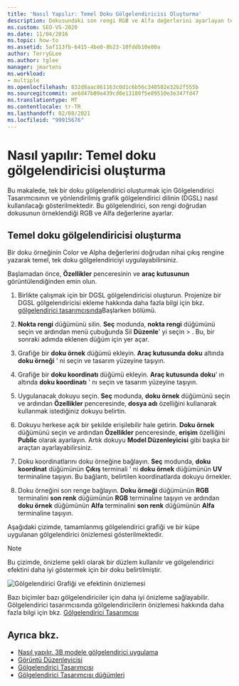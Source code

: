 ```yaml
---
title: 'Nasıl Yapılır: Temel Doku Gölgelendiricisi Oluşturma'
description: Dokusundaki son rengi RGB ve Alfa değerlerini ayarlayan tek dokuda bir gölgelendirici oluşturmak için gölgelendirici tasarımcısını ve yönlendirilmiş Graf gölgelendirici dilini kullanın.
ms.custom: SEO-VS-2020
ms.date: 11/04/2016
ms.topic: how-to
ms.assetid: 5af113fb-6415-4be0-8b23-10fddb10e80a
author: TerryGLee
ms.author: tglee
manager: jmartens
ms.workload:
- multiple
ms.openlocfilehash: 832d8aac861163c0d1c6b56c340502e32b2f555b
ms.sourcegitcommit: ae6d47b09a439cd0e13180f5e89510e3e347fd47
ms.translationtype: MT
ms.contentlocale: tr-TR
ms.lasthandoff: 02/08/2021
ms.locfileid: "99915676"
---
```

# <a name="how-to-create-a-basic-texture-shader"></a>Nasıl yapılır: Temel doku gölgelendiricisi oluşturma

Bu makalede, tek bir doku gölgelendirici oluşturmak için Gölgelendirici Tasarımcısının ve yönlendirilmiş grafik gölgelendirici dilinin (DGSL) nasıl kullanılacağı gösterilmektedir. Bu gölgelendirici, son rengi doğrudan dokusunun örneklendiği RGB ve Alfa değerlerine ayarlar.

## <a name="create-a-basic-texture-shader"></a>Temel doku gölgelendiricisi oluşturma

Bir doku örneğinin Color ve Alpha değerlerini doğrudan nihai çıkış rengine yazarak temel, tek doku gölgelendiriciyi uygulayabilirsiniz.

Başlamadan önce, **Özellikler** penceresinin ve **araç kutusunun** görüntülendiğinden emin olun.

1. Birlikte çalışmak için bir DGSL gölgelendiricisi oluşturun. Projenize bir DGSL gölgelendiricisi ekleme hakkında daha fazla bilgi için bkz. [gölgelendirici tasarımcısında](../designers/shader-designer.md)Başlarken bölümü.

2. **Nokta rengi** düğümünü silin. **Seç** modunda, **nokta rengi** düğümünü seçin ve ardından menü çubuğunda Sil **Düzenle**' yi seçin  >  . Bu, bir sonraki adımda eklenen düğüm için yer açar.

3. Grafiğe bir **doku örnek** düğümü ekleyin. **Araç kutusunda** **doku** altında **doku örneği** ' ni seçin ve tasarım yüzeyine taşıyın.

4. Grafiğe bir **doku koordinatı** düğümü ekleyin. **Araç kutusunda** **doku**' ın altında **doku koordinatı** ' nı seçin ve tasarım yüzeyine taşıyın.

5. Uygulanacak dokuyu seçin. **Seç** modunda, **doku örnek** düğümünü seçin ve ardından **Özellikler** penceresinde, **dosya adı** özelliğini kullanarak kullanmak istediğiniz dokuyu belirtin.

6. Dokuyu herkese açık bir şekilde erişilebilir hale getirin. **Doku örnek** düğümünü seçin ve ardından **Özellikler** penceresinde, **erişim** özelliğini **Public** olarak ayarlayın. Artık dokuyu **Model Düzenleyicisi** gibi başka bir araçtan ayarlayabilirsiniz.

7. Doku koordinatlarını doku örneğine bağlayın. **Seç** modunda, **doku koordinat** düğümünün **Çıkış** terminali ' ni **doku örnek** düğümünün **UV** terminaline taşıyın. Bu bağlantı, belirtilen koordinatlarda dokuyu örnekler.

8. Doku örneğini son renge bağlayın. **Doku örneği** düğümünün **RGB** terminalini **son renk** düğümünün **RGB** terminaline taşıyın ve ardından **doku örnek** düğümünün **Alfa** terminalini **son renk** düğümünün **Alfa** terminaline taşıyın.

Aşağıdaki çizimde, tamamlanmış gölgelendirici grafiği ve bir küpe uygulanan gölgelendirici önizlemesi gösterilmektedir.

> [!NOTE]
> Bu çizimde, önizleme şekli olarak bir düzlem kullanılır ve gölgelendirici efektini daha iyi göstermek için bir doku belirtilmiştir.

![Gölgelendirici Grafiği ve efektinin önizlemesi](../designers/media/digit-texture-effect.png)

Bazı biçimler bazı gölgelendiriciler için daha iyi önizleme sağlayabilir. Gölgelendirici tasarımcısında gölgelendiricilerin önizlemesi hakkında daha fazla bilgi için bkz. [Gölgelendirici Tasarımcısı](../designers/shader-designer.md)

## <a name="see-also"></a>Ayrıca bkz.

- [Nasıl yapılır. 3B modele gölgelendirici uygulama](../designers/how-to-apply-a-shader-to-a-3-d-model.md)
- [Görüntü Düzenleyicisi](../designers/image-editor.md)
- [Gölgelendirici Tasarımcısı](../designers/shader-designer.md)
- [Gölgelendirici Tasarımcısı düğümleri](../designers/shader-designer-nodes.md)
